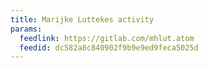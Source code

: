 ```yaml
---
title: Marijke Luttekes activity
params:
  feedlink: https://gitlab.com/mhlut.atom
  feedid: dc582a8c840902f9b9e9ed9feca5025d
---
```

